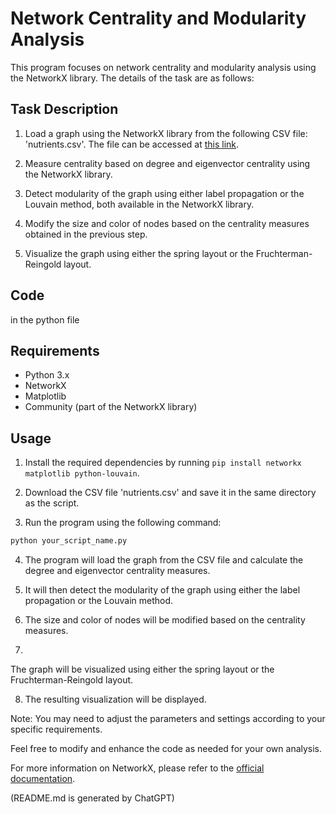 # Network Centrality and Modularity Analysis

This program focuses on network centrality and modularity analysis using the NetworkX library. The details of the task are as follows:

## Task Description

1. Load a graph using the NetworkX library from the following CSV file: 'nutrients.csv'. The file can be accessed at [this link](https://mitt.uib.no/courses/26797/files/folder/code/L10?preview=3240723).

2. Measure centrality based on degree and eigenvector centrality using the NetworkX library.

3. Detect modularity of the graph using either label propagation or the Louvain method, both available in the NetworkX library.

4. Modify the size and color of nodes based on the centrality measures obtained in the previous step.

5. Visualize the graph using either the spring layout or the Fruchterman-Reingold layout.

## Code

in the python file

## Requirements

- Python 3.x
- NetworkX
- Matplotlib
- Community (part of the NetworkX library)

## Usage

1. Install the required dependencies by running `pip install networkx matplotlib python-louvain`.

2. Download the CSV file 'nutrients.csv' and save it in the same directory as the script.

3. Run the program using the following command:

```bash
python your_script_name.py
```

4. The program will load the graph from the CSV file and calculate the degree and eigenvector centrality measures.

5. It will then detect the modularity of the graph using either the label propagation or the Louvain method.

6. The size and color of nodes will be modified based on the centrality measures.

7.

 The graph will be visualized using either the spring layout or the Fruchterman-Reingold layout.

8. The resulting visualization will be displayed.

Note: You may need to adjust the parameters and settings according to your specific requirements.

Feel free to modify and enhance the code as needed for your own analysis.

For more information on NetworkX, please refer to the [official documentation](https://networkx.org/documentation/stable/).

(README.md is generated by ChatGPT)

